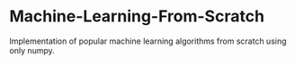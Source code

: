 # Machine-Learning-From-Scratch

Implementation of popular machine learning algorithms from scratch using only numpy.
